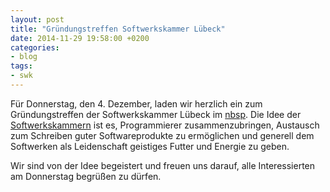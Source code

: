 ```yaml
---
layout: post
title: "Gründungstreffen Softwerkskammer Lübeck"
date: 2014-11-29 19:58:00 +0200
categories:
- blog
tags:
- swk
---
```

Für Donnerstag, den 4. Dezember, laden wir herzlich ein zum Gründungstreffen der Softwerkskammer Lübeck im [nbsp](https://chaotikum.org/hackerspace:nbsp). Die Idee der [Softwerkskammern](https://www.softwerkskammer.org/) ist es, Programmierer zusammenzubringen, Austausch zum Schreiben guter Softwareprodukte zu ermöglichen und generell dem Softwerken als Leidenschaft geistiges Futter und Energie zu geben.

Wir sind von der Idee begeistert und freuen uns darauf, alle Interessierten am Donnerstag begrüßen zu dürfen.
